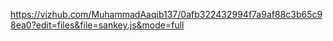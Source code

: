 https://vizhub.com/MuhammadAaqib137/0afb322432994f7a9af88c3b65c98ea0?edit=files&file=sankey.js&mode=full